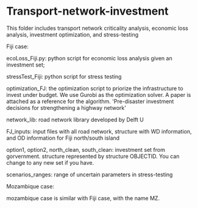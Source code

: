 # Transport-network-investment
This folder includes transport network criticality analysis, economic loss analysis, investment optimization, and stress-testing

Fiji case:

ecoLoss_Fiji.py: python script for economic loss analysis given an investment set;

stressTest_Fiji: python script for stress testing

optimization_FJ: the optimization script to priorize the infrastructure to invest under budget. We use Gurobi as the optimization solver. A paper is attached as a reference for the algorithm. 'Pre-disaster investment decisions for strengthening a highway network' 

network_lib: road network library developed by Delft U

FJ_inputs: input files with all road network, structure with WD information, and OD information for Fiji north/south island

option1, option2, north_clean, south_clean: investment set from gorvernment. structure represented by structure OBJECTID. You can change to any new set if you have.

scenarios_ranges: range of uncertain parameters in stress-testing

Mozambique case:

mozambique case is similar with Fiji case, with the name MZ.
